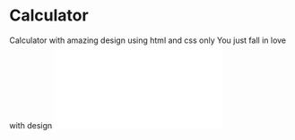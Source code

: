 # Calculator
Calculator with amazing design using html and css only You just fall in love with design
![calciHtmlLogo](file:///c%3A/Users/murug/OneDrive/Desktop/calc/Calculator-master/Calculator-master/calculatorNew.html)


